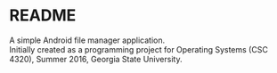 # README #

A simple Android file manager application.  
Initially created as a programming project for Operating Systems (CSC 4320), Summer 2016, Georgia State University.
